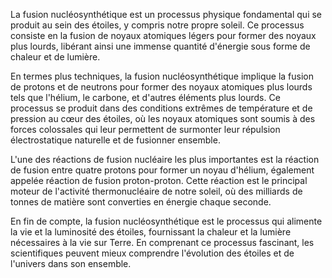 La fusion nucléosynthétique est un processus physique fondamental qui se produit au sein des étoiles, y compris notre propre soleil. Ce processus consiste en la fusion de noyaux atomiques légers pour former des noyaux plus lourds, libérant ainsi une immense quantité d'énergie sous forme de chaleur et de lumière. 

En termes plus techniques, la fusion nucléosynthétique implique la fusion de protons et de neutrons pour former des noyaux atomiques plus lourds tels que l'hélium, le carbone, et d'autres éléments plus lourds. Ce processus se produit dans des conditions extrêmes de température et de pression au cœur des étoiles, où les noyaux atomiques sont soumis à des forces colossales qui leur permettent de surmonter leur répulsion électrostatique naturelle et de fusionner ensemble.

L'une des réactions de fusion nucléaire les plus importantes est la réaction de fusion entre quatre protons pour former un noyau d'hélium, également appelée réaction de fusion proton-proton. Cette réaction est le principal moteur de l'activité thermonucléaire de notre soleil, où des milliards de tonnes de matière sont converties en énergie chaque seconde.

En fin de compte, la fusion nucléosynthétique est le processus qui alimente la vie et la luminosité des étoiles, fournissant la chaleur et la lumière nécessaires à la vie sur Terre. En comprenant ce processus fascinant, les scientifiques peuvent mieux comprendre l'évolution des étoiles et de l'univers dans son ensemble.